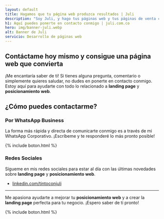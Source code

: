 ```yaml
---
layout: default
title: Hagamos que tu página web produzca resultados | Juli
description: "Soy Juli, y hago tus páginas web y tus páginas de venta con una calidad superior: Más conversiones, Más ventas, Mejor optimizadas, Hermosas. Entra aquí"
h1: Aquí puedes ponerte en contacto conmigo | juli.com.co
hero: img/banner-juli.webp
alt: Banner de Juli
servicio: Desarrollo de páginas web
---
```

## Contáctame hoy mismo y consigue una página web que convierta

¡Me encantaría saber de ti! Si tienes alguna pregunta, comentario o simplemente quieres saludar, no dudes en ponerte en contacto conmigo. Estoy aquí para ayudarte con todo lo relacionado a **landing page** y **posicionamiento web**.

## ¿Cómo puedes contactarme?

### Por WhatsApp Business

La forma más rápida y directa de comunicarte conmigo es a través de mi WhatsApp Corporativo. ¡Escríbeme y te responderé lo más pronto posible!

{% include boton.html %}

### Redes Sociales

Sígueme en mis redes sociales para estar al día con las últimas novedades sobre **landing page** y **posicionamiento web**.

- [linkedin.com/tintoconjuli]({{site.linkedin}})

---

Me apasiona ayudarte a mejorar tu **posicionamiento web** y a crear la **landing page** perfecta para tu negocio. ¡Espero saber de ti pronto!

{% include boton.html %}